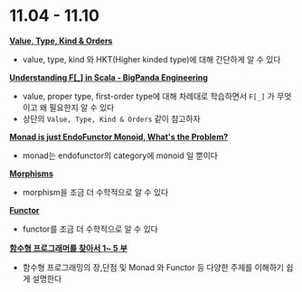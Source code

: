 # 11.04 - 11.10



[**Value, Type, Kind & Orders**](http://blog.naver.com/PostView.nhn?blogId=hancury&logNo=220504381037&categoryNo=25&parentCategoryNo=0&viewDate=&currentPage=4&postListTopCurrentPage=1&from=postList&userTopListOpen=true&userTopListCount=5&userTopListManageOpen=false&userTopListCurrentPage=4)

* value, type, kind 와 HKT\(Higher kinded type\)에 대해 간단하게 알 수 있다

[**Understanding F\[\_\] in Scala - BigPanda Engineering**](https://medium.com/bigpanda-engineering/understanding-f-in-scala-4bec5996761f)

* value, proper type, first-order type에 대해 차례대로 학습하면서 `F[_]` 가 무엇이고 왜 필요한지 알 수 있다
* 상단의 `Value, Type, Kind & Orders` 같이 참고하자

[**Monad is just EndoFunctor Monoid, What's the Problem?**](http://blog.naver.com/PostView.nhn?blogId=hancury&logNo=220511679144&categoryNo=25&parentCategoryNo=0&viewDate=&currentPage=3&postListTopCurrentPage=1&from=postList&userTopListOpen=true&userTopListCount=5&userTopListManageOpen=false&userTopListCurrentPage=3)

* monad는 endofunctor의 category에 monoid 일 뿐이다

[**Morphisms**](http://blog.naver.com/PostView.nhn?blogId=hancury&logNo=220617433501&categoryNo=24&parentCategoryNo=0&viewDate=&currentPage=3&postListTopCurrentPage=&from=postList&userTopListOpen=true&userTopListCount=5&userTopListManageOpen=false&userTopListCurrentPage=3)

* morphism을 조금 더 수학적으로 알 수 있다

[**Functor**](http://blog.naver.com/PostView.nhn?blogId=hancury&logNo=220617498423&categoryNo=24&parentCategoryNo=0&viewDate=&currentPage=3&postListTopCurrentPage=1&from=postList&userTopListOpen=true&userTopListCount=5&userTopListManageOpen=false&userTopListCurrentPage=3)

* functor를 조금 더 수학적으로 알 수 있다

[**함수형 프로그래머를 찾아서 1~ 5 부**](https://podcasts.apple.com/us/podcast/%EC%BC%80%EB%B9%88%EC%B1%84%EB%84%90-e03-%ED%95%A8%EC%88%98%ED%98%95-%ED%94%84%EB%A1%9C%EA%B7%B8%EB%9E%98%EB%A8%B8%EB%A5%BC-%EC%B0%BE%EC%95%84%EC%84%9C-%ED%95%9C%EC%A3%BC%EC%98%81-1%EB%B6%80/id1082628193?i=1000380187610&l=es)

* 함수형 프로그래밍의 장,단점 및 Monad 와 Functor 등 다양한 주제를 이해하기 쉽게 설명한다

